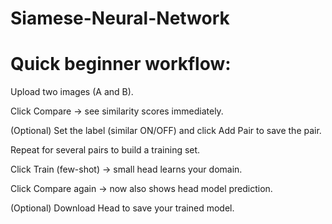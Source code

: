# Siamese-Neural-Network




# Quick beginner workflow:

Upload two images (A and B).

Click Compare → see similarity scores immediately.

(Optional) Set the label (similar ON/OFF) and click Add Pair to save the pair.

Repeat for several pairs to build a training set.

Click Train (few-shot) → small head learns your domain.

Click Compare again → now also shows head model prediction.

(Optional) Download Head to save your trained model.
